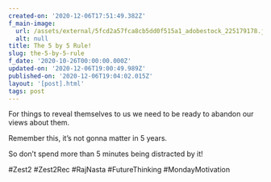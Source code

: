 ```yaml
---
created-on: '2020-12-06T17:51:49.382Z'
f_main-image:
  url: /assets/external/5fcd2a57fca8cb5dd0f515a1_adobestock_225179178.jpeg
  alt: null
title: The 5 by 5 Rule!
slug: the-5-by-5-rule
f_date: '2020-10-26T00:00:00.000Z'
updated-on: '2020-12-06T19:00:49.989Z'
published-on: '2020-12-06T19:04:02.015Z'
layout: '[post].html'
tags: post
---
```


For things to reveal themselves to us we need to be ready to abandon our views about them.

Remember this, it’s not gonna matter in 5 years. 

So don’t spend more than 5 minutes being distracted by it!

#Zest2 #Zest2Rec #RajNasta #FutureThinking #MondayMotivation
